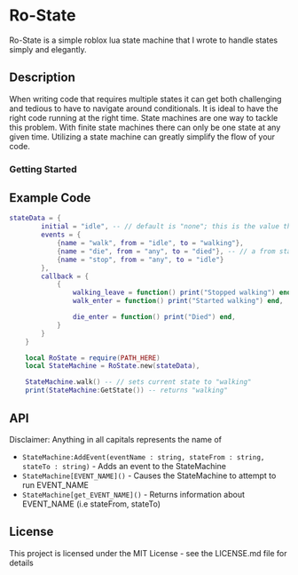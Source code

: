 # Ro-State

Ro-State is a simple roblox lua state machine that I wrote to handle states simply and elegantly.

## Description

When writing code that requires multiple states it can get both challenging and tedious to have to navigate around conditionals. It is ideal to have the right code running at the right time. State machines are one way to tackle this problem. With finite state machines there can only be one state at any given time. Utilizing a state machine can greatly simplify the flow of your code.

### Getting Started

## Example Code
```lua
stateData = {
        initial = "idle", -- // default is "none"; this is the value that is initialized
        events = {
            {name = "walk", from = "idle", to = "walking"},
            {name = "die", from = "any", to = "died"}, -- // a from state of "any" will allow this event to be called from any event
            {name = "stop", from = "any", to = "idle"}
        },
        callback = {
            {
                walking_leave = function() print("Stopped walking") end,
                walk_enter = function() print("Started walking") end,

                die_enter = function() print("Died") end,
            }
        }
    }

    local RoState = require(PATH_HERE)
    local StateMachine = RoState.new(stateData),

    StateMachine.walk() -- // sets current state to "walking"
    print(StateMachine:GetState()) -- returns "walking"
```
## API
Disclaimer: Anything in all capitals represents the name of 

* `StateMachine:AddEvent(eventName : string, stateFrom : string, stateTo : string)`   - Adds an event to the StateMachine
* `StateMachine[EVENT_NAME]()`                                                        - Causes the StateMachine to attempt to run EVENT_NAME
* `StateMachine[get_EVENT_NAME]()`                                                    - Returns information about EVENT_NAME (i.e stateFrom, stateTo)

## License

This project is licensed under the MIT License - see the LICENSE.md file for details

